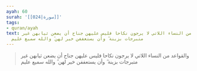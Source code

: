 ```yaml
---
ayah: 60
surah: '[[024|سورة]]'
tags:
- quran/ayah
text: والقواعد من النساء اللاتي لا يرجون نكاحا فليس عليهن جناح أن يضعن ثيابهن غير
  متبرجات بزينة ۖ وأن يستعففن خير لهن ۗ والله سميع عليم
---
```

> والقواعد من النساء اللاتي لا يرجون نكاحا فليس عليهن جناح أن يضعن ثيابهن غير متبرجات بزينة ۖ وأن يستعففن خير لهن ۗ والله سميع عليم

